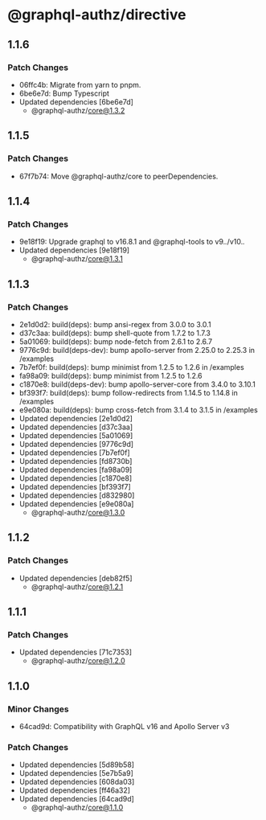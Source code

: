 # @graphql-authz/directive

## 1.1.6

### Patch Changes

- 06ffc4b: Migrate from yarn to pnpm.
- 6be6e7d: Bump Typescript
- Updated dependencies [6be6e7d]
  - @graphql-authz/core@1.3.2

## 1.1.5

### Patch Changes

- 67f7b74: Move @graphql-authz/core to peerDependencies.

## 1.1.4

### Patch Changes

- 9e18f19: Upgrade graphql to v16.8.1 and @graphql-tools to v9._._/v10._._
- Updated dependencies [9e18f19]
  - @graphql-authz/core@1.3.1

## 1.1.3

### Patch Changes

- 2e1d0d2: build(deps): bump ansi-regex from 3.0.0 to 3.0.1
- d37c3aa: build(deps): bump shell-quote from 1.7.2 to 1.7.3
- 5a01069: build(deps): bump node-fetch from 2.6.1 to 2.6.7
- 9776c9d: build(deps-dev): bump apollo-server from 2.25.0 to 2.25.3 in /examples
- 7b7ef0f: build(deps): bump minimist from 1.2.5 to 1.2.6 in /examples
- fa98a09: build(deps): bump minimist from 1.2.5 to 1.2.6
- c1870e8: build(deps-dev): bump apollo-server-core from 3.4.0 to 3.10.1
- bf393f7: build(deps): bump follow-redirects from 1.14.5 to 1.14.8 in /examples
- e9e080a: build(deps): bump cross-fetch from 3.1.4 to 3.1.5 in /examples
- Updated dependencies [2e1d0d2]
- Updated dependencies [d37c3aa]
- Updated dependencies [5a01069]
- Updated dependencies [9776c9d]
- Updated dependencies [7b7ef0f]
- Updated dependencies [fd8730b]
- Updated dependencies [fa98a09]
- Updated dependencies [c1870e8]
- Updated dependencies [bf393f7]
- Updated dependencies [d832980]
- Updated dependencies [e9e080a]
  - @graphql-authz/core@1.3.0

## 1.1.2

### Patch Changes

- Updated dependencies [deb82f5]
  - @graphql-authz/core@1.2.1

## 1.1.1

### Patch Changes

- Updated dependencies [71c7353]
  - @graphql-authz/core@1.2.0

## 1.1.0

### Minor Changes

- 64cad9d: Compatibility with GraphQL v16 and Apollo Server v3

### Patch Changes

- Updated dependencies [5d89b58]
- Updated dependencies [5e7b5a9]
- Updated dependencies [608da03]
- Updated dependencies [ff46a32]
- Updated dependencies [64cad9d]
  - @graphql-authz/core@1.1.0
